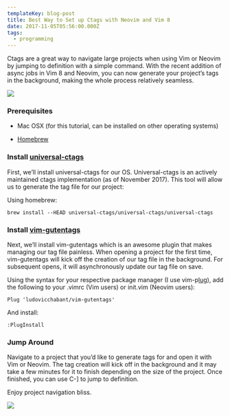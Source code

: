 ```yaml
---
templateKey: blog-post
title: Best Way to Set up Ctags with Neovim and Vim 8
date: 2017-11-05T05:56:00.000Z
tags:
  - programming
---
```

Ctags are a great way to navigate large projects when using Vim or Neovim by jumping to definition with a simple command. With the recent addition of async jobs in Vim 8 and Neovim, you can now generate your project’s tags in the background, making the whole process relatively seamless.

![](https://cdn-images-1.medium.com/max/2000/1*1vEtvLDS8MHVP2g4p3UaCg.gif)

### Prerequisites

* Mac OSX (for this tutorial, can be installed on other operating systems)

* <a href="https://brew.sh/" target="_blank">Homebrew</a>

### Install <a href="https://github.com/universal-ctags/ctags" target="_blank">universal-ctags</a>

First, we’ll install universal-ctags for our OS. Universal-ctags is an actively maintained ctags implementation (as of November 2017). This tool will allow us to generate the tag file for our project:

Using homebrew:

    brew install --HEAD universal-ctags/universal-ctags/universal-ctags

### Install <a href="https://github.com/ludovicchabant/vim-gutentags" target="_blank">vim-gutentags</a>

Next, we’ll install vim-gutentags which is an awesome plugin that makes managing our tag file painless. When opening a project for the first time, vim-gutentags will kick off the creation of our tag file in the background. For subsequent opens, it will asynchronously update our tag file on save.

Using the syntax for your respective package manager (I use vim-p[lug](https://github.com/junegunn/vim-plug)), add the following to your .vimrc (Vim users) or init.vim (Neovim users):

    Plug 'ludovicchabant/vim-gutentags'

And install:

    :PlugInstall

### Jump Around

Navigate to a project that you’d like to generate tags for and open it with Vim or Neovim. The tag creation will kick off in the background and it may take a few minutes for it to finish depending on the size of the project. Once finished, you can use C-] to jump to definition.

Enjoy project navigation bliss.

![](https://cdn-images-1.medium.com/max/2000/1*UTpnhehNgm2pTbCRt52u4w.gif)
